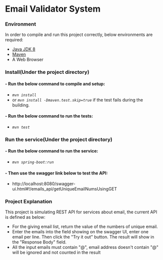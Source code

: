 # Email Validator System

### Environment
In order to compile and run this project correctly, below environments are required:

* [Java JDK 8](https://www.oracle.com/java/technologies/javase/javase-jdk8-downloads.html)
* [Maven](https://maven.apache.org/install.html)
* A Web Browser

 ### Install(Under the project directory)
 #### - Run the below command to compile and setup:
 * _`mvn install`_
  * or _`mvn install -Dmaven.test.skip=true`_ if the test fails during the building.
 #### - Run the below command to run the tests:
 * _`mvn test`_
 
 ### Run the service(Under the project directory)
 #### - Run the below command to run the service:
 * _`mvn spring-boot:run`_
 #### - Then use the swagger link below to test the API:
 * http://localhost:8080/swagger-ui.html#!/emails_api/getUniqueEmailNumsUsingGET

 
 ### Project Explanation
 This project is simulating REST API for services about email, the current API is defined as below:
  * For the giving email list, return the value of the numbers of unique email.
  * Enter the emails into the field showing on the swagger UI, enter one email per line. Then click the "Try it out" button. The result will show in the "Response Body" field.
  * All the input emails must contain "@", email address doesn't contain "@" will be ignored and not counted in the result 


